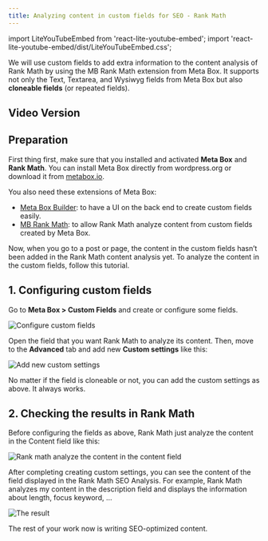 ```yaml
---
title: Analyzing content in custom fields for SEO - Rank Math
---
```


import LiteYouTubeEmbed from 'react-lite-youtube-embed';
import 'react-lite-youtube-embed/dist/LiteYouTubeEmbed.css';

We will use custom fields to add extra information to the content analysis of Rank Math by using the MB Rank Math extension from Meta Box. It supports not only the Text, Textarea, and Wysiwyg fields from Meta Box but also **cloneable fields** (or repeated fields).

## Video Version

<LiteYouTubeEmbed id='I3ncHxLxwlM' />

## Preparation

First thing first, make sure that you installed and activated **Meta Box** and **Rank Math**. You can install Meta Box directly from wordpress.org or download it from [metabox.io](https://metabox.io/).

You also need these extensions of Meta Box:

* [Meta Box Builder](https://metabox.io/plugins/meta-box-builder/): to have a UI on the back end to create custom fields easily.
* [MB Rank Math](https://metabox.io/plugins/mb-rank-math/): to allow Rank Math analyze content from custom fields created by Meta Box.

Now, when you go to a post or page, the content in the custom fields hasn’t been added in the Rank Math content analysis yet. To analyze the content in the custom fields, follow this tutorial.

## 1. Configuring custom fields

Go to **Meta Box > Custom Fields** and create or configure some fields.

![Configure custom fields](https://i.imgur.com/cFQO3vS.png)

Open the field that you want Rank Math to analyze its content. Then, move to the **Advanced** tab and add new **Custom settings** like this:

![Add new custom settings](https://i.imgur.com/dnbaj7F.png)

No matter if the field is cloneable or not, you can add the custom settings as above. It always works.

## 2. Checking the results in Rank Math

Before configuring the fields as above, Rank Math just analyze the content in the Content field like this:

![Rank math analyze the content in the content field](https://i.imgur.com/J5fHOMZ.png)

After completing creating custom settings, you can see the content of the field displayed in the Rank Math SEO Analysis. For example, Rank Math analyzes my content in the description field and displays the information about length, focus keyword, …

![The result](https://i.imgur.com/qRetDmF.png)

The rest of your work now is writing SEO-optimized content.
